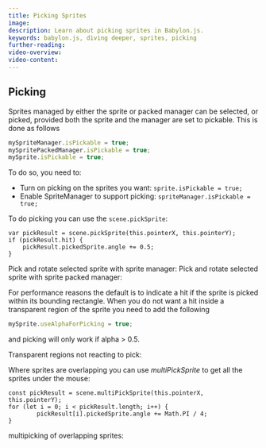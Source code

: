 ```yaml
---
title: Picking Sprites
image: 
description: Learn about picking sprites in Babylon.js.
keywords: babylon.js, diving deeper, sprites, picking
further-reading:
video-overview:
video-content:
---
```


## Picking
Sprites managed by either the sprite or packed manager can be selected, or picked, provided both the sprite and the manager are set to pickable. This is done as follows

```javascript
mySpriteManager.isPickable = true;
mySpritePackedManager.isPickable = true;
mySprite.isPickable = true;
```

To do so, you need to:
- Turn on picking on the sprites you want: `sprite.isPickable = true;`
- Enable SpriteManager to support picking: `spriteManager.isPickable = true;`

To do picking you can use the `scene.pickSprite`:

```
var pickResult = scene.pickSprite(this.pointerX, this.pointerY);
if (pickResult.hit) {
	pickResult.pickedSprite.angle += 0.5;
}
```

Pick and rotate selected sprite with sprite manager: <Playground id="#YCY2IL#9" title="Pick And Rotate A Selected Sprite" description="Simple example of picking a sprite and rotating it."/>
Pick and rotate selected sprite with sprite packed manager: <Playground id="#YCY2IL#10" title="Pick and Rotate A Selected Sprite With Sprite Packed Manager" description="Simple example of selecting a sprite from a sprite packed manager and rotating it."/>

For performance reasons the default is to indicate a hit if the sprite is picked within its bounding rectangle. When you do not want a hit inside a transparent region of the sprite you need to add the following
```javascript
mySprite.useAlphaForPicking = true;
```
and picking will only work if alpha > 0.5.

Transparent regions not reacting to pick: <Playground id="#YCY2IL#11" title="Transparent Regions No Picking" description="Simple example showing how you cannot pick transparent regions of sprites."/>


Where sprites are overlapping you can use *multiPickSprite* to get all the sprites under the mouse:

```
const pickResult = scene.multiPickSprite(this.pointerX, this.pointerY);
for (let i = 0; i < pickResult.length; i++) {
    	pickResult[i].pickedSprite.angle += Math.PI / 4;
}
```

multipicking of overlapping sprites: <Playground id="#YCY2IL#12" title="Multipicking Overlapping Sprites" description="Simple example of multipicking of overlapping sprites."/>